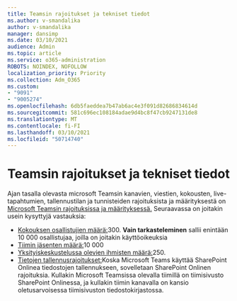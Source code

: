 ```yaml
---
title: Teamsin rajoitukset ja tekniset tiedot
ms.author: v-smandalika
author: v-smandalika
manager: dansimp
ms.date: 03/10/2021
audience: Admin
ms.topic: article
ms.service: o365-administration
ROBOTS: NOINDEX, NOFOLLOW
localization_priority: Priority
ms.collection: Adm_O365
ms.custom:
- "9091"
- "9005274"
ms.openlocfilehash: 6db5faeddea7b47ab6ac4e3f091d82686834614d
ms.sourcegitcommit: 581c696ec108184adae9d4bc8f47cb9247131de8
ms.translationtype: MT
ms.contentlocale: fi-FI
ms.lasthandoff: 03/10/2021
ms.locfileid: "50714740"
---
```

# <a name="teams-limits-and-specifications"></a>Teamsin rajoitukset ja tekniset tiedot

Ajan tasalla olevasta microsoft Teamsin kanavien, viestien, kokousten, live-tapahtumien, tallennustilan ja tunnisteiden rajoituksista ja määrityksestä on [Microsoft Teamsin rajoituksissa ja määrityksessä.](https://docs.microsoft.com/microsoftteams/limits-specifications-teams) Seuraavassa on joitakin usein kysyttyjä vastauksia:

- [Kokouksen osallistujien määrä:](https://docs.microsoft.com/microsoftteams/limits-specifications-teams#meetings-and-calls)300. **Vain tarkasteleminen** sallii enintään 10 000 osallistujaa, joilla on joitakin käyttöoikeuksia
- [Tiimin jäsenten määrä:](https://docs.microsoft.com/microsoftteams/limits-specifications-teams#teams-and-channels)10 000
- [Yksityiskeskustelussa olevien ihmisten määrä:](https://docs.microsoft.com/microsoftteams/limits-specifications-teams#chat)250. 
- [Tietojen tallennusrajoitukset:](https://docs.microsoft.com/microsoftteams/limits-specifications-teams#storage)Koska Microsoft Teams käyttää SharePoint Onlinea tiedostojen tallennukseen, sovelletaan SharePoint Onlinen rajoituksia. Kullakin Microsoft Teamsissa olevalla tiimillä on tiimisivusto SharePoint Onlinessa, ja kullakin tiimin kanavalla on kansio oletusarvoisessa tiimisivuston tiedostokirjastossa.

